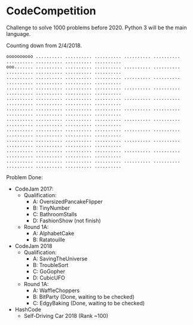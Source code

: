 # CodeCompetition
Challenge to solve 1000 problems before 2020. Python 3 will be the main language.

Counting down from 2/4/2018.
```
oooooooooo .......... .......... .......... .......... .......... .......... .......... .......... ..........
ooo....... .......... .......... .......... .......... .......... .......... .......... .......... ..........
.......... .......... .......... .......... .......... .......... .......... .......... .......... ..........
.......... .......... .......... .......... .......... .......... .......... .......... .......... ..........
.......... .......... .......... .......... .......... .......... .......... .......... .......... ..........
.......... .......... .......... .......... .......... .......... .......... .......... .......... ..........
.......... .......... .......... .......... .......... .......... .......... .......... .......... ..........
.......... .......... .......... .......... .......... .......... .......... .......... .......... ..........
.......... .......... .......... .......... .......... .......... .......... .......... .......... ..........
.......... .......... .......... .......... .......... .......... .......... .......... .......... ..........
.......... .......... .......... .......... .......... .......... .......... .......... .......... ..........
```
Problem Done:
- CodeJam 2017:
  - Qualification:
     - A: OversizedPancakeFlipper
     - B: TinyNumber
     - C: BathroomStalls 
     - D: FashionShow (not finish)
  - Round 1A:
     - A: AlphabetCake
     - B: Ratatouille
- CodeJam 2018
  - Qualification:
     - A: SavingTheUniverse
     - B: TroubleSort
     - C: GoGopher
     - D: CubicUFO
  - Round 1A:
     - A: WaffleChoppers
     - B: BitParty (Done, waiting to be checked)
     - C: EdgyBaking (Done, waiting to be checked)
- HashCode
  - Self-Driving Car 2018 (Rank ~100)

